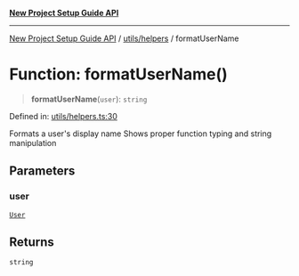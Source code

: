 [**New Project Setup Guide API**](../../../README.md)

---

[New Project Setup Guide API](../../../modules.md) / [utils/helpers](../README.md) / formatUserName

# Function: formatUserName()

> **formatUserName**(`user`): `string`

Defined in: [utils/helpers.ts:30](https://github.com/AutomateAndThrive/new-project-setup-guide/blob/main/src/utils/helpers.ts#L30)

Formats a user's display name
Shows proper function typing and string manipulation

## Parameters

### user

[`User`](../../../Types/interfaces/User.md)

## Returns

`string`
